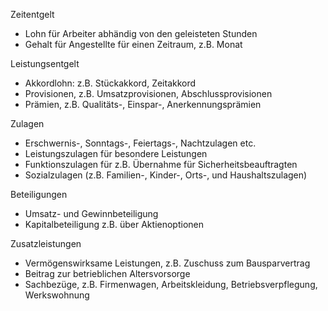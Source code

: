 Zeitentgelt
- Lohn für Arbeiter abhändig von den geleisteten Stunden
- Gehalt für Angestellte für einen Zeitraum, z.B. Monat

Leistungsentgelt
- Akkordlohn: z.B. Stückakkord, Zeitakkord
- Provisionen, z.B. Umsatzprovisionen, Abschlussprovisionen
- Prämien, z.B. Qualitäts-, Einspar-, Anerkennungsprämien

Zulagen
- Erschwernis-, Sonntags-, Feiertags-, Nachtzulagen etc.
- Leistungszulagen für besondere Leistungen
- Funktionszulagen für z.B. Übernahme für Sicherheitsbeauftragten
- Sozialzulagen (z.B. Familien-, Kinder-, Orts-, und Haushaltszulagen)

Beteiligungen
- Umsatz- und Gewinnbeteiligung
- Kapitalbeteiligung z.B. über Aktienoptionen

Zusatzleistungen
- Vermögenswirksame Leistungen, z.B. Zuschuss zum Bausparvertrag
- Beitrag zur betrieblichen Altersvorsorge
- Sachbezüge, z.B. Firmenwagen, Arbeitskleidung, Betriebsverpflegung, Werkswohnung
